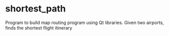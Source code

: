 # shortest_path
Program to build map routing program using Qt libraries. Given two airports, finds the shortest flight itinerary
